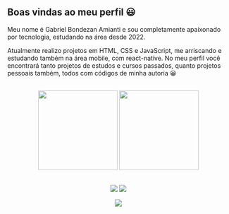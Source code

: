 ## Boas vindas ao meu perfil :smiley:

Meu nome é Gabriel Bondezan Amianti e sou completamente apaixonado por tecnologia, estudando na área desde 2022.

Atualmente realizo projetos em HTML, CSS e JavaScript, me arriscando e estudando também na área mobile, com react-native. No meu perfil você encontrará tanto projetos de estudos e cursos passados, quanto projetos pessoais também, todos com códigos de minha autoria :grinning:

<br>

<!-- GITHUB STATUS -->
<div align="center">
  <img height="180em" src="https://github-readme-stats.vercel.app/api?username=GabrielBDZZ&show_icons=true&theme=dark&include_all_commits=true&count_private=true"/>
  <img height="180em" src="https://github-readme-stats.vercel.app/api/top-langs/?username=GabrielBDZZ&layout=compact&langs_count=10&theme=dark"/>

  <!-- TEMAS: dark, radical, merko, gruvbox, tokyonight, onedark, cobalt, synthwave, highcontrast, dracula -->
</div>

<br>

<!-- REDES SOCIAIS -->
<div align="center">
  
  <a href="https://www.instagram.com/biimbondezan/" target="_blank"><img src="https://img.shields.io/badge/-Instagram-%23E4405F?style=for-the-badge&logo=instagram&logoColor=white" target="_blank"></a>
  <a href="hhttps://www.linkedin.com/in/gabriel-bondezan-amianti-44b54419b/" target="_blank"><img src="https://img.shields.io/badge/-LinkedIn-%230077B5?style=for-the-badge&logo=linkedin&logoColor=white" target="_blank"></a>  
  
  ![](https://visitor-badge.glitch.me/badge?page_id=GabrielBDZZ)
</div>